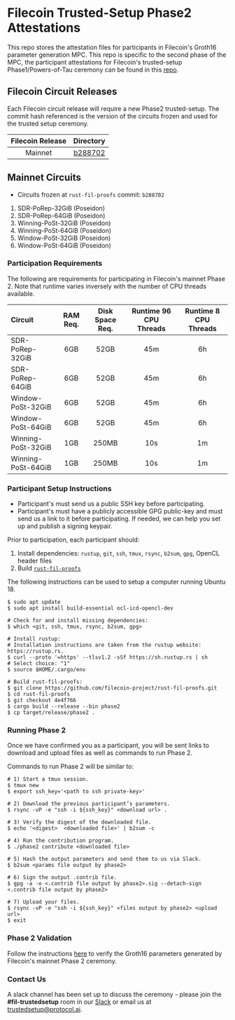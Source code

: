 # Filecoin Trusted-Setup Phase2 Attestations

This repo stores the attestation files for participants in Filecoin's Groth16 parameter generation MPC. This repo is specific to the second phase of the MPC, the participant attestations for Filecoin's trusted-setup Phase1/Powers-of-Tau ceremony can be found in this [repo](https://github.com/arielgabizon/perpetualpowersoftau).

## Filecoin Circuit Releases

Each Filecoin circuit release will require a new Phase2 trusted-setup. The commit hash referenced is the version of the circuits frozen and used for the trusted setup ceremony.

| Filecoin Release | Directory |
| :--------------: | :-------: |
| Mainnet          | [b288702](/b288702) |

## Mainnet Circuits

* Circuits frozen at `rust-fil-proofs` commit: `b288702`

1. SDR-PoRep-32GiB (Poseidon)
2. SDR-PoRep-64GiB (Poseidon)
3. Winning-PoSt-32GiB (Poseidon)
4. Winning-PoSt-64GiB (Poseidon)
5. Window-PoSt-32GiB (Poseidon)
6. Window-PoSt-64GiB (Poseidon)

### Participation Requirements

The following are requirements for participating in Filecoin's mainnet Phase 2. Note that runtime varies inversely with the number of CPU threads available.

| Circuit            | RAM Req. | Disk Space Req. | Runtime 96 CPU Threads | Runtime 8 CPU Threads |
| :------------------ | :--------: | :---------------: | :-----------------------: | :---------------------: |
| SDR-PoRep-32GiB    | 6GB      | 52GB            | 45m                    | 6h                    |
| SDR-PoRep-64GiB    | 6GB      | 52GB            | 45m                    | 6h                    |
| Window-PoSt-32GiB  | 6GB      | 52GB            | 45m                    | 6h                    |
| Window-PoSt-64GiB  | 6GB      | 52GB            | 45m                    | 6h                    |
| Winning-PoSt-32GiB | 1GB      | 250MB          | 10s                    | 1m                    |
| Winning-PoSt-64GiB | 1GB      | 250MB          | 10s                    | 1m                    |

### Participant Setup Instructions

* Participant's must send us a public SSH key before participating.
* Participant's must have a publicly accessible GPG public-key and must send us a link to it before participating. If needed, we can help you set up and publish a signing keypair.

Prior to participation, each participant should:
1. Install dependencies: `rustup`, `git`, `ssh`, `tmux`, `rsync`, `b2sum`, `gpg`, OpenCL header files
2. Build [`rust-fil-proofs`](https://github.com/filecoin-project/rust-fil-proofs)

The following instructions can be used to setup a computer running Ubuntu 18.

```
$ sudo apt update
$ sudo apt install build-essential ocl-icd-opencl-dev

# Check for and install missing dependencies:
$ which <git, ssh, tmux, rsync, b2sum, gpg>

# Install rustup:
# Installation instructions are taken from the rustup website: https://rustup.rs.
$ curl --proto '=https' --tlsv1.2 -sSf https://sh.rustup.rs | sh
# Select choice: "1"
$ source $HOME/.cargo/env

# Build rust-fil-proofs:
$ git clone https://github.com/filecoin-project/rust-fil-proofs.git
$ cd rust-fil-proofs
$ git checkout 4e4f766
$ cargo build --release --bin phase2
$ cp target/release/phase2 .
```

### Running Phase 2

Once we have confirmed you as a participant, you will be sent links to download and upload files as well as commands to run Phase 2.

Commands to run Phase 2 will be similar to:

```
# 1) Start a tmux session.
$ tmux new
$ export ssh_key='<path to ssh private-key>'

# 2) Download the previous participant’s parameters.
$ rsync -vP -e "ssh -i ${ssh_key}" <download url> .

# 3) Verify the digest of the downloaded file.
$ echo '<digest>  <downloaded file>' | b2sum -c

# 4) Run the contribution program.
$ ./phase2 contribute <downloaded file>

# 5) Hash the output parameters and send them to us via Slack.
$ b2sum <params file output by phase2>

# 6) Sign the output .contrib file.
$ gpg -a -o <.contrib file output by phase2>.sig --detach-sign <.contrib file output by phase2>

# 7) Upload your files.
$ rsync -vP -e "ssh -i ${ssh_key}" <files output by phase2> <upload url>
$ exit
```

### Phase 2 Validation

Follow the instructions [here](/b288702/README.md) to verify the Groth16 parameters generated by Filecoin's mainnet Phase 2 ceremony.

### Contact Us

A slack channel has been set up to discuss the ceremony - please join the **#fil-trustedsetup** room in our [Slack](https://join.slack.com/t/filecoinproject/shared_invite/zt-dj58b7fq-weyaTEvjHoYF_ENkQHR6Ig) or email us at trustedsetup@protocol.ai.
